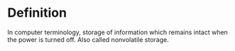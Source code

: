 # Definition

In computer terminology, storage of information which remains intact
when the power is turned off. Also called nonvolatile storage.
